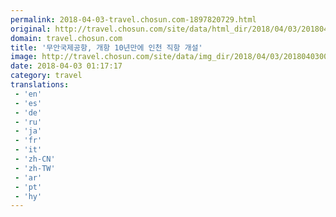 ```yaml
---
permalink: 2018-04-03-travel.chosun.com-1897820729.html
original: http://travel.chosun.com/site/data/html_dir/2018/04/03/2018040301018.html
domain: travel.chosun.com
title: '무안국제공항, 개항 10년만에 인천 직항 개설'
image: http://travel.chosun.com/site/data/img_dir/2018/04/03/2018040300976_0.jpg
date: 2018-04-03 01:17:17
category: travel
translations: 
 - 'en'
 - 'es'
 - 'de'
 - 'ru'
 - 'ja'
 - 'fr'
 - 'it'
 - 'zh-CN'
 - 'zh-TW'
 - 'ar'
 - 'pt'
 - 'hy'
---
```



